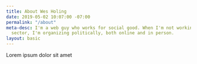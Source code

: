```yaml
---
title: About Wes Holing
date: 2019-05-02 10:07:00 -07:00
permalink: "/about"
meta-desc: I'm a web guy who works for social good. When I'm not working in the nonprofit
  sector, I'm organizing politically, both online and in person.
layout: basic
---
```


Lorem ipsum dolor sit amet